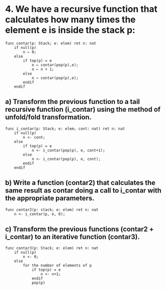 # 4. We have a recursive function that calculates how many times the element e is inside the stack p:

```
func contar(p: Stack; e: elem) ret n: nat
    if null(p)
        n ← 0;
    else
        if top(p) = e
            n ← contar(pop(p),e);
            n ← n + 1;
        else
            n ← contar(pop(p),e);
        endif
    endif
```

## a) Transform the previous function to a tail recursive function (i_contar) using the method of unfold/fold transformation.

```
func i_contar(p: Stack; e: elem; cont: nat) ret n: nat
    if null(p)
        n <- cont;
    else
        if top(p) = e
            n <- i_contar(pop(p), e, cont+1);
        else
            n <- i_contar(pop(p), e, cont);
        endif
    endif
```

## b) Write a function (contar2) that calculates the same result as contar doing a call to i_contar with the appropriate parameters.

```
func contar2(p: stack; e: elem) ret n: nat
    n <- i_contar(p, e, 0);
```

## c) Transform the previous functions (contar2 + i_contar) to an iterative function (contar3).

```
func contar3(p: Stack; e: elem) ret n: nat
    if null(p)
        n <- 0;
    else
        for the number of elements of p
            if top(p) = e
                n <- n+1;
            endif
            pop(p)
```